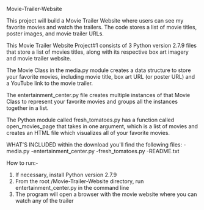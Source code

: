 Movie-Trailer-Website

This project will build a Movie Trailer Website where users can see my favorite movies and watch the trailers. 
The code stores a list of movie titles, poster images, and movie trailer URLs. 

This Movie Trailer Website Project#1 consists of 3 Python version 2.7.9 files that store a list of movies titles, 
along with its respective box art imagery and movie trailer website. 

The Movie Class in the media.py module creates a data structure to store your favorite movies, including movie title, 
box art URL (or poster URL) and a YouTube link to the movie trailer.

The entertainment_center.py file creates multiple instances of that Movie Class to represent your favorite movies and 
groups all the instances together in a list.

The Python module called fresh_tomatoes.py has a function called open_movies_page that takes in one argument, 
which is a list of movies and creates an HTML file which visualizes all of your favorite movies.


WHAT'S INCLUDED
within the download you'll find the following files:
-media.py
-entertainment_center.py
-fresh_tomatoes.py
-README.txt

How to run:-
1. If necessary, install Python version 2.7.9
2. From the root /Movie-Trailer-Website directory, run entertainment_center.py in the command line
3. The program will open a browser with the movie website where you can watch any of the trailer
